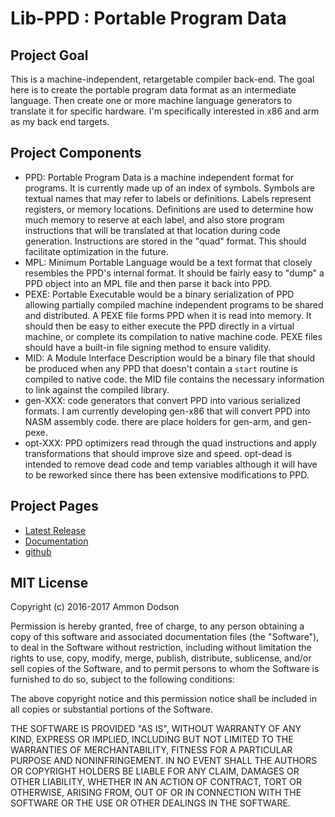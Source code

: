 # Lib-PPD : Portable Program Data

## Project Goal
This is a machine-independent, retargetable compiler back-end. The goal here is to create the portable program data format as an intermediate language. Then create one or more machine language generators to translate it for specific hardware. I'm specifically interested in x86 and arm as my back end targets.

## Project Components
*	PPD: Portable Program Data is a machine independent format for programs. It is currently made up of an index of symbols. Symbols are textual names that may refer to labels or definitions. Labels represent registers, or memory locations. Definitions are used to determine how much memory to reserve at each label, and also store program instructions that will be translated at that location during code generation. Instructions are stored in the "quad" format. This should facilitate optimization in the future.
*	MPL: Minimum Portable Language would be a text format that closely resembles the PPD's internal format. It should be fairly easy to "dump" a PPD object into an MPL file and then parse it back into PPD.
*	PEXE: Portable Executable would be a binary serialization of PPD allowing partially compiled machine independent programs to be shared and distributed. A PEXE file forms PPD when it is read into memory. It should then be easy to either execute the PPD directly in a virtual machine, or complete its compilation to native machine code. PEXE files should have a built-in file signing method to ensure validity.
*	MID: A Module Interface Description would be a binary file that should be produced when any PPD that doesn't contain a `start` routine is compiled to native code. the MID file contains the necessary information to link against the compiled library.
*	gen-XXX: code generators that convert PPD into various serialized formats. I am currently developing gen-x86 that will convert PPD into NASM assembly code. there are place holders for gen-arm, and gen-pexe.
*	opt-XXX: PPD optimizers read through the quad instructions and apply transformations that should improve size and speed. opt-dead is intended to remove dead code and temp variables although it will have to be reworked since there has been extensive modifications to PPD.

## Project Pages
*	[Latest Release](https://github.com/ammon0/MPL/releases/latest)
*	[Documentation](https://ammon0.github.io/MPL/)
*	[github](https://github.com/ammon0/MPL)

## MIT License
Copyright (c) 2016-2017 Ammon Dodson

Permission is hereby granted, free of charge, to any person obtaining a copy
of this software and associated documentation files (the "Software"), to deal
in the Software without restriction, including without limitation the rights
to use, copy, modify, merge, publish, distribute, sublicense, and/or sell
copies of the Software, and to permit persons to whom the Software is
furnished to do so, subject to the following conditions:

The above copyright notice and this permission notice shall be included in all
copies or substantial portions of the Software.

THE SOFTWARE IS PROVIDED "AS IS", WITHOUT WARRANTY OF ANY KIND, EXPRESS OR
IMPLIED, INCLUDING BUT NOT LIMITED TO THE WARRANTIES OF MERCHANTABILITY,
FITNESS FOR A PARTICULAR PURPOSE AND NONINFRINGEMENT. IN NO EVENT SHALL THE
AUTHORS OR COPYRIGHT HOLDERS BE LIABLE FOR ANY CLAIM, DAMAGES OR OTHER
LIABILITY, WHETHER IN AN ACTION OF CONTRACT, TORT OR OTHERWISE, ARISING FROM,
OUT OF OR IN CONNECTION WITH THE SOFTWARE OR THE USE OR OTHER DEALINGS IN THE
SOFTWARE.
